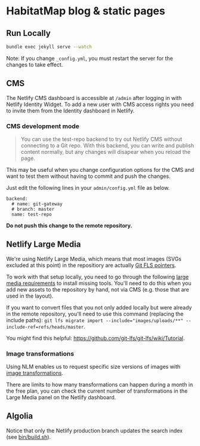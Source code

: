 # HabitatMap blog & static pages

## Run Locally

```bash
bundle exec jekyll serve --watch
```

Note: If you change `_config.yml`, you must restart the server for the changes to take effect.

## CMS

The Netlify CMS dashboard is accessible at `/admin` after logging in with Netlify Identity Widget. To add a new user with CMS access rights you need to invite them from the Identity dashboard in Netlify.

### CMS development mode

> You can use the test-repo backend to try out Netlify CMS without connecting to a Git repo. With this backend, you can write and publish content normally, but any changes will disapear when you reload the page.

This may be useful when you change configuration options for the CMS and want to test them without having to commit and push the changes.

Just edit the following lines in your `admin/config.yml` file as below.

```
backend:
  # name: git-gateway
  # branch: master
  name: test-repo
```

**Do not push this change to the remote repository.**

## Netlify Large Media

We're using Netlify Large Media, which means that most images (SVGs excluded at this point) in the repositiory are actually [Git FLS pointers](https://git-lfs.github.com/).

To work with that setup locally, you need to go through the following [large media requirements](https://www.netlify.com/docs/large-media/#requirements) to install missing tools. You'll need to do this when you add new assets to the repository by hand, not via CMS (e.g. those that are used in the layout).

If you want to convert files that you not only added locally but were already in the remote repository, you'll need to use this command (replacing the include paths):
`git lfs migrate import --include="images/uploads/**" --include-ref=refs/heads/master`.

You might find this helpful: https://github.com/git-lfs/git-lfs/wiki/Tutorial.

### Image transformations

Using NLM enables us to request specific size versions of images with [image transformations](https://www.netlify.com/docs/image-transformation/).

There are limits to how many transformations can happen during a month in the free plan, you can check the current number of transformations in the Large Media panel on the Netlify dashboard.

## Algolia

Notice that only the Netlify production branch updates the search index (see [bin/build.sh](bin/build.sh)).
